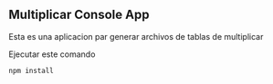 ## Multiplicar Console App

Esta es una aplicacion par generar archivos de tablas de multiplicar

Ejecutar este comando

````
npm install
````